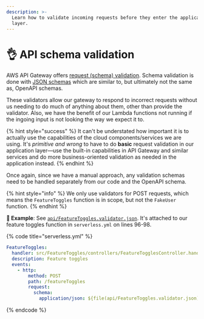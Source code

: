 ```yaml
---
description: >-
  Learn how to validate incoming requests before they enter the application
  layer.
---
```


# 👌 API schema validation

AWS API Gateway offers [request (schema) validation](https://docs.aws.amazon.com/apigateway/latest/developerguide/api-gateway-method-request-validation.html). Schema validation is done with [JSON schemas](https://json-schema.org) which are similar to, but ultimately not the same as, OpenAPI schemas.

These validators allow our gateway to respond to incorrect requests without us needing to do much of anything about them, other than provide the validator. Also, we have the benefit of our Lambda functions not running if the ingoing input is not looking the way we expect it to.

{% hint style="success" %}
It can't be understated how important it is to actually use the capabilities of the cloud components/services we are using. It's _primitive and wrong_ to have to do **basic** request validation in our application layer—use the built-in capabilities in API Gateway and similar services and do more business-oriented validation as needed in the application instead.
{% endhint %}

Once again, since we have a manual approach, any validation schemas need to be handled separately from our code and the OpenAPI schema.

{% hint style="info" %}
We only use validators for POST requests, which means the `FeatureToggles` function is in scope, but not the `FakeUser` function.
{% endhint %}

**🎯 Example**: See [`api/FeatureToggles.validator.json`](https://github.com/mikaelvesavuori/better-apis-workshop/blob/main/api/FeatureToggles.validator.json). It's attached to our feature toggles function in `serverless.yml` on lines 96-98.

{% code title="serverless.yml" %}
```yml
FeatureToggles:
  handler: src/FeatureToggles/controllers/FeatureTogglesController.handler
  description: Feature toggles
  events:
    - http:
        method: POST
        path: /featureToggles
        request:
          schema:
            application/json: ${file(api/FeatureToggles.validator.json)}
```
{% endcode %}
